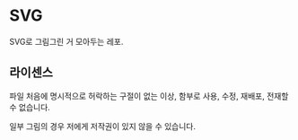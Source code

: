 # SVG

SVG로 그림그린 거 모아두는 레포.

## 라이센스

파일 처음에 명시적으로 허락하는 구절이 없는 이상, 함부로 사용, 수정, 재배포, 전재할 수 없습니다.

일부 그림의 경우 저에게 저작권이 있지 않을 수 있습니다.

